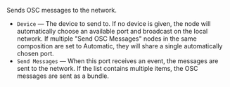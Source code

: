Sends OSC messages to the network.

   - `Device` — The device to send to.  If no device is given, the node will automatically choose an available port and broadcast on the local network. If multiple "Send OSC Messages" nodes in the same composition are set to Automatic, they will share a single automatically chosen port.
   - `Send Messages` — When this port receives an event, the messages are sent to the network.  If the list contains multiple items, the OSC messages are sent as a bundle.
